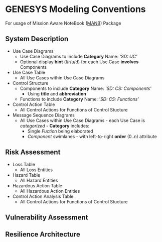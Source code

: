 # GENESYS Modeling Conventions

For usage of Mission Aware NoteBook ([MANB](https://pypi.org/project/manb/)) Package

## System Description

*  Use Case Diagrams
   *  Use Case Diagrams to include **Category** Name: *'SD: UC'*
   *  Optional display **hint** (l/r/u/d) for each Use Case **involves** Components
*  Use Case Table
   *  All Use Cases within Use Case Diagrams
*  Control Structure
   *  Components to include **Category** Name: *'SD: CS: Components'*
      *  Using **title** and **abbreviation**
   *  Functions to include **Category** Name: *'SD: CS: Functions'*
*  Control Action Table
   *  All Control Actions for Functions of Control Stucture
*  Message Sequence Diagrams
   *  All Use Cases within Use Case Diagrams - each Use Case is *categorized* - **Category** includes:
      *  Single *Fuction* being elaborated
      *  *Component* swimlanes - with left-to-right **order** (0..n) attribute
## Risk Assessment
*  Loss Table
   *  All Loss Entities
*  Hazard Table
   *  All Hazard Entities
*  Hazardous Action Table
   *  All Hazardous Action Entities
*  Control Action Analysis Table
   *  All Control Actions for Functions of Control Stucture

## Vulnerability Assessment

## Resilience Architecture
